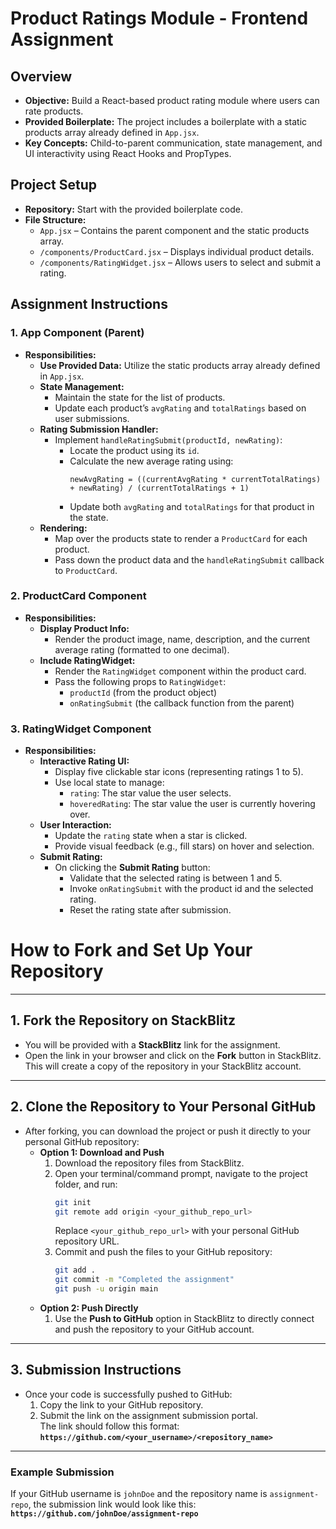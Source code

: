 # Product Ratings Module - Frontend Assignment

## Overview
- **Objective:** Build a React-based product rating module where users can rate products.
- **Provided Boilerplate:** The project includes a boilerplate with a static products array already defined in `App.jsx`.
- **Key Concepts:** Child-to-parent communication, state management, and UI interactivity using React Hooks and PropTypes.

## Project Setup
- **Repository:** Start with the provided boilerplate code.
- **File Structure:**
  - `App.jsx` – Contains the parent component and the static products array.
  - `/components/ProductCard.jsx` – Displays individual product details. 
  - `/components/RatingWidget.jsx` – Allows users to select and submit a rating.

## Assignment Instructions

### 1. App Component (Parent)
- **Responsibilities:**
  - **Use Provided Data:** Utilize the static products array already defined in `App.jsx`.
  - **State Management:**
    - Maintain the state for the list of products.
    - Update each product’s `avgRating` and `totalRatings` based on user submissions.
  - **Rating Submission Handler:**
    - Implement `handleRatingSubmit(productId, newRating)`:
      - Locate the product using its `id`.
      - Calculate the new average rating using:
        ```
        newAvgRating = ((currentAvgRating * currentTotalRatings) + newRating) / (currentTotalRatings + 1)
        ```
      - Update both `avgRating` and `totalRatings` for that product in the state.
  - **Rendering:**
    - Map over the products state to render a `ProductCard` for each product.
    - Pass down the product data and the `handleRatingSubmit` callback to `ProductCard`.

### 2. ProductCard Component
- **Responsibilities:**
  - **Display Product Info:**
    - Render the product image, name, description, and the current average rating (formatted to one decimal).
  - **Include RatingWidget:**
    - Render the `RatingWidget` component within the product card.
    - Pass the following props to `RatingWidget`:
      - `productId` (from the product object)
      - `onRatingSubmit` (the callback function from the parent)


### 3. RatingWidget Component
- **Responsibilities:**
  - **Interactive Rating UI:**
    - Display five clickable star icons (representing ratings 1 to 5).
    - Use local state to manage:
      - `rating`: The star value the user selects.
      - `hoveredRating`: The star value the user is currently hovering over.
  - **User Interaction:**
    - Update the `rating` state when a star is clicked.
    - Provide visual feedback (e.g., fill stars) on hover and selection.
  - **Submit Rating:**
    - On clicking the **Submit Rating** button:
      - Validate that the selected rating is between 1 and 5.
      - Invoke `onRatingSubmit` with the product id and the selected rating.
      - Reset the rating state after submission.



# **How to Fork and Set Up Your Repository**

---

## **1. Fork the Repository on StackBlitz**

- You will be provided with a **StackBlitz** link for the assignment.
- Open the link in your browser and click on the **Fork** button in StackBlitz.  
  This will create a copy of the repository in your StackBlitz account.

---

## **2. Clone the Repository to Your Personal GitHub**

- After forking, you can download the project or push it directly to your personal GitHub repository:
  - **Option 1: Download and Push**
    1. Download the repository files from StackBlitz.
    2. Open your terminal/command prompt, navigate to the project folder, and run:
       ```bash
       git init
       git remote add origin <your_github_repo_url>
       ```
       Replace `<your_github_repo_url>` with your personal GitHub repository URL.
    3. Commit and push the files to your GitHub repository:
       ```bash
       git add .
       git commit -m "Completed the assignment"
       git push -u origin main
       ```
  - **Option 2: Push Directly**
    1. Use the **Push to GitHub** option in StackBlitz to directly connect and push the repository to your GitHub account.

---

## **3. Submission Instructions**

- Once your code is successfully pushed to GitHub:
  1. Copy the link to your GitHub repository.
  2. Submit the link on the assignment submission portal.  
     The link should follow this format:  
     **`https://github.com/<your_username>/<repository_name>`**

---

### **Example Submission**

If your GitHub username is `johnDoe` and the repository name is `assignment-repo`, the submission link would look like this:  
**`https://github.com/johnDoe/assignment-repo`**
